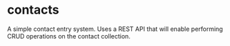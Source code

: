 # contacts
A simple contact entry system. Uses a REST API that will enable performing CRUD operations on the contact collection.
